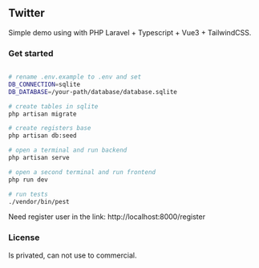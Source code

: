 ## Twitter

Simple demo using with PHP Laravel + Typescript + Vue3 + TailwindCSS.

### Get started

```bash

# rename .env.example to .env and set
DB_CONNECTION=sqlite
DB_DATABASE=/your-path/database/database.sqlite

# create tables in sqlite
php artisan migrate

# create registers base
php artisan db:seed

# open a terminal and run backend
php artisan serve

# open a second terminal and run frontend
php run dev

# run tests
./vendor/bin/pest 

```

Need register user in the link:
http://localhost:8000/register


### License

Is privated, can not use to commercial.
